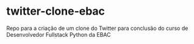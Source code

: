 # twitter-clone-ebac
Repo para a criação de um clone do Twitter para conclusão do curso de Desenvolvedor Fullstack Python da EBAC
